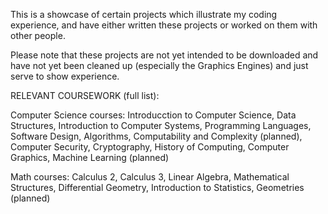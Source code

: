 This is a showcase of certain projects which illustrate my coding experience, and have either written these projects or worked on them with other people.

Please note that these projects are not yet intended to be downloaded and have not yet been cleaned up (especially the Graphics Engines) and just serve to show experience.

RELEVANT COURSEWORK (full list):

  Computer Science courses: Introducction to Computer Science, Data Structures, Introduction to Computer Systems, Programming Languages,
                            Software Design, Algorithms, Computability and Complexity (planned), Computer Security, Cryptography,
                            History of Computing, Computer Graphics, Machine Learning (planned)
  
  Math courses: Calculus 2, Calculus 3, Linear Algebra, Mathematical Structures, Differential Geometry, Introduction to Statistics,                       Geometries (planned)
